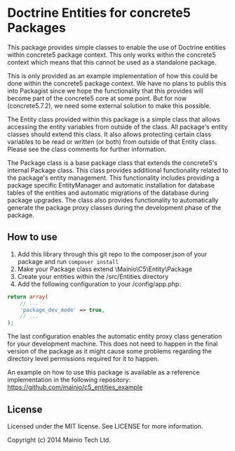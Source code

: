 # Doctrine Entities for concrete5 Packages

This package provides simple classes to enable the use of Doctrine entities
within concrete5 package context. This only works within the concrete5 context
which means that this cannot be used as a standalone package.

This is only provided as an example implementation of how this could be done
within the concrete5 package context. We have no plans to publis this into
Packagist since we hope the functionality that this provides will become part
of the concrete5 core at some point. But for now (concrete5.7.2), we need some
external solution to make this possible.

The Entity class provided within this package is a simple class that allows
accessing the entity variables from outside of the class. All package's entity
classes should extend this class. It also allows protecting certain class
variables to be read or written (or both) from outside of that Entity class.
Please see the class comments for further information.

The Package class is a base package class that extends the concrete5's internal
Package class. This class provides additional functionality related to the
package's entity management. This functionality includes providing a package
specific EntityManager and automatic installation for database tables of the
entities and automatic migrations of the database during package upgrades. The
class also provides functionality to automatically generate the package proxy
classes during the development phase of the package.


## How to use

1. Add this library through this git repo to the composer.json of your package
   and run `composer install`
2. Make your Package class extend \Mainio\C5\Entity\Package
3. Create your entities within the /src/Entities directory
4. Add the following configuration to your /config/app.php:
```php
return array(
    // ...
    'package_dev_mode' => true,
    // ...
);
```

The last configuration enables the automatic entity proxy class generation for
your development machine. This does not need to happen in the final version of
the package as it might cause some problems regarding the directory level
permissions required for it to happen.

An example on how to use this package is available as a reference
implementation in the following repository:
https://github.com/mainio/c5_entities_example


## License

Licensed under the MIT license. See LICENSE for more information.

Copyright (c) 2014 Mainio Tech Ltd.
